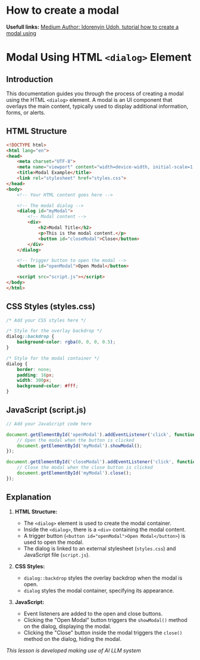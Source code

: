 # How to create a modal

**Usefull links:**
[Medium Author: Idorenyin Udoh, tutorial how to create a modal using](https://medium.com/@idorenyinudoh10/mastering-modals-a-comprehensive-guide-to-building-modals-with-the-html-dialog-element-ae64a3c2bab7)


# Modal Using HTML `<dialog>` Element

## Introduction

This documentation guides you through the process of creating a modal using the HTML `<dialog>` element. A modal is an UI component that overlays the main content, typically used to display additional information, forms, or alerts.

## HTML Structure

```html
<!DOCTYPE html>
<html lang="en">
<head>
    <meta charset="UTF-8">
    <meta name="viewport" content="width=device-width, initial-scale=1.0">
    <title>Modal Example</title>
    <link rel="stylesheet" href="styles.css">
</head>
<body>
    <!-- Your HTML content goes here -->

    <!-- The modal dialog -->
    <dialog id="myModal">
        <!-- Modal content -->
        <div>
            <h2>Modal Title</h2>
            <p>This is the modal content.</p>
            <button id="closeModal">Close</button>
        </div>
    </dialog>

    <!-- Trigger button to open the modal -->
    <button id="openModal">Open Modal</button>

    <script src="script.js"></script>
</body>
</html>
```

## CSS Styles (styles.css)

```css
/* Add your CSS styles here */

/* Style for the overlay backdrop */
dialog::backdrop {
    background-color: rgba(0, 0, 0, 0.5);
}

/* Style for the modal container */
dialog {
    border: none;
    padding: 16px;
    width: 300px;
    background-color: #fff;
}
```

## JavaScript (script.js)

```javascript
// Add your JavaScript code here

document.getElementById('openModal').addEventListener('click', function() {
    // Open the modal when the button is clicked
    document.getElementById('myModal').showModal();
});

document.getElementById('closeModal').addEventListener('click', function() {
    // Close the modal when the close button is clicked
    document.getElementById('myModal').close();
});
```

## Explanation

1. **HTML Structure:**
   - The `<dialog>` element is used to create the modal container.
   - Inside the `<dialog>`, there is a `<div>` containing the modal content.
   - A trigger button (`<button id="openModal">Open Modal</button>`) is used to open the modal.
   - The dialog is linked to an external stylesheet (`styles.css`) and JavaScript file (`script.js`).

2. **CSS Styles:**
   - `dialog::backdrop` styles the overlay backdrop when the modal is open.
   - `dialog` styles the modal container, specifying its appearance.

3. **JavaScript:**
   - Event listeners are added to the open and close buttons.
   - Clicking the "Open Modal" button triggers the `showModal()` method on the dialog, displaying the modal.
   - Clicking the "Close" button inside the modal triggers the `close()` method on the dialog, hiding the modal.

*This lesson is developed making use of AI LLM system*